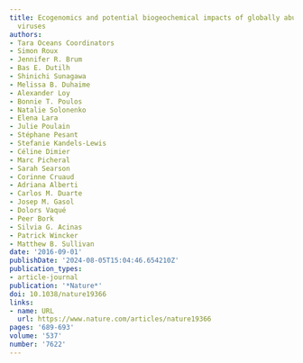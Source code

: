 ```yaml
---
title: Ecogenomics and potential biogeochemical impacts of globally abundant ocean
  viruses
authors:
- Tara Oceans Coordinators
- Simon Roux
- Jennifer R. Brum
- Bas E. Dutilh
- Shinichi Sunagawa
- Melissa B. Duhaime
- Alexander Loy
- Bonnie T. Poulos
- Natalie Solonenko
- Elena Lara
- Julie Poulain
- Stéphane Pesant
- Stefanie Kandels-Lewis
- Céline Dimier
- Marc Picheral
- Sarah Searson
- Corinne Cruaud
- Adriana Alberti
- Carlos M. Duarte
- Josep M. Gasol
- Dolors Vaqué
- Peer Bork
- Silvia G. Acinas
- Patrick Wincker
- Matthew B. Sullivan
date: '2016-09-01'
publishDate: '2024-08-05T15:04:46.654210Z'
publication_types:
- article-journal
publication: '*Nature*'
doi: 10.1038/nature19366
links:
- name: URL
  url: https://www.nature.com/articles/nature19366
pages: '689-693'
volume: '537'
number: '7622'
---
```

